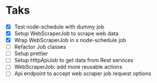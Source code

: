 # Taks

- [x] Test node-schedule with dummy job
- [x] Setup WebScraperJob to scrape web data
- [x] Wrap WebScraperJob in s node-schedule job
- [ ] Refactor Job classes
- [ ] Setup prettier
- [ ] Setup HttpApiJob to get data from Rest services
- [ ] WebScraperJob: add more reusable actions 
- [ ] Api endpoint to accept web scraper job request options